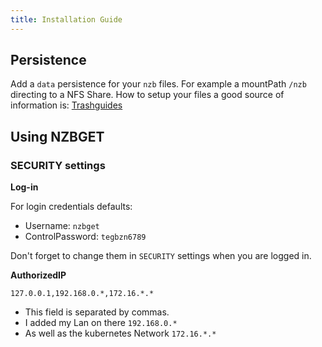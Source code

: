 ```yaml
---
title: Installation Guide
---
```


## Persistence

Add a `data` persistence for your `nzb` files. For example a mountPath `/nzb` directing to a NFS Share.
How to setup your files a good source of information is: [Trashguides](https://trash-guides.info/Downloaders/NZBGet/Basic-Setup/)

## Using NZBGET

### SECURITY settings

**Log-in**

For login credentials defaults:

- Username: `nzbget`
- ControlPassword: `tegbzn6789`

Don't forget to change them in `SECURITY` settings when you are logged in.

**AuthorizedIP**

`127.0.0.1,192.168.0.*,172.16.*.*`

- This field is separated by commas.
- I added my Lan on there `192.168.0.*`
- As well as the kubernetes Network `172.16.*.*`
